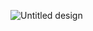 
![Untitled design](https://github.com/yovanfqri/Absensi-dan-Penggajian/assets/85255941/bc0bb811-7cce-435e-9ebb-269efb8a5d99)
